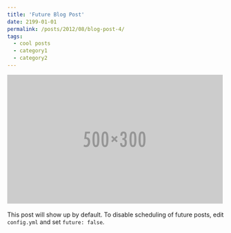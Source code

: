 ```yaml
---
title: 'Future Blog Post'
date: 2199-01-01
permalink: /posts/2012/08/blog-post-4/
tags:
  - cool posts
  - category1
  - category2
---
```

<img src='/images/500x300.png'>

This post will show up by default. To disable scheduling of future posts, edit `config.yml` and set `future: false`. 
